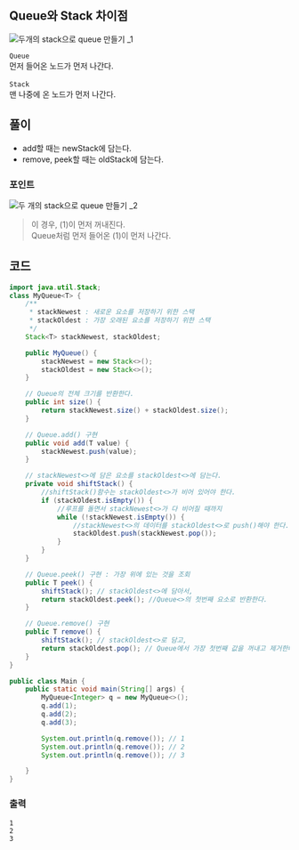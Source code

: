 ## Queue와 Stack 차이점
![두개의 stack으로 queue 만들기 _1](https://user-images.githubusercontent.com/57389368/187603759-f45dcb87-0cf4-4448-82e5-c91bb2e6b458.JPG) <br>

`Queue` <br>
먼저 들어온 노드가 먼저 나간다. <br> <br>
`Stack` <br>
맨 나중에 온 노드가 먼저 나간다.

## 풀이
+ add할 때는 newStack에 담는다.
+ remove, peek할 때는 oldStack에 담는다.

### 포인트
![두 개의 stack으로 queue 만들기 _2](https://user-images.githubusercontent.com/57389368/187604814-d092b602-7642-4974-adee-b34891e59ca9.JPG) <br>
> 이 경우, (1)이 먼저 꺼내진다. <br> Queue처럼 먼저 들어온 (1)이 먼저 나간다.

## 코드
```java
import java.util.Stack;
class MyQueue<T> {
    /**
     * stackNewest : 새로운 요소를 저장하기 위한 스택
     * stackOldest : 가장 오래된 요소를 저장하기 위한 스택
     */
    Stack<T> stackNewest, stackOldest;

    public MyQueue() {
        stackNewest = new Stack<>();
        stackOldest = new Stack<>();
    }

    // Queue의 전체 크기를 반환한다.
    public int size() {
        return stackNewest.size() + stackOldest.size();
    }

    // Queue.add() 구현
    public void add(T value) {
        stackNewest.push(value);
    }

    // stackNewest<>에 담은 요소를 stackOldest<>에 담는다.
    private void shiftStack() {
        //shiftStack()함수는 stackOldest<>가 비어 있어야 한다.
        if (stackOldest.isEmpty()) {
            //루프를 돌면서 stackNewest<>가 다 비어질 때까지
            while (!stackNewest.isEmpty()) {
                //stackNewest<>의 데이터를 stackOldest<>로 push()해야 한다.
                stackOldest.push(stackNewest.pop());
            }
        }
    }

    // Queue.peek() 구현 : 가장 위에 있는 것을 조회
    public T peek() {
        shiftStack(); // stackOldest<>에 담아서,
        return stackOldest.peek(); //Queue<>의 첫번째 요소로 반환한다.
    }

    // Queue.remove() 구현
    public T remove() {
        shiftStack(); // stackOldest<>로 담고,
        return stackOldest.pop(); // Queue에서 가장 첫번째 값을 꺼내고 제거한다.
    }
}

public class Main {
    public static void main(String[] args) {
        MyQueue<Integer> q = new MyQueue<>();
        q.add(1);
        q.add(2);
        q.add(3);

        System.out.println(q.remove()); // 1
        System.out.println(q.remove()); // 2
        System.out.println(q.remove()); // 3

    }
}
```

### 출력
```
1
2
3
```

